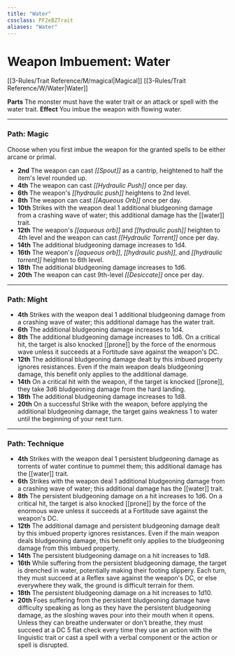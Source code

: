 ```yaml
---
title: "Water"
cssclass: PF2eBZTrait
aliases: "Water"
---
```


# Weapon Imbuement: Water
[[3-Rules/Trait Reference/M/magical|Magical]]  [[3-Rules/Trait Reference/W/Water|Water]] 

**Parts** The monster must have the water trait or an attack or spell with the water trait.
**Effect** You imbue the weapon with flowing water.

* * *

### Path: Magic  
Choose when you first imbue the weapon for the granted spells to be either arcane or primal.

*   **2nd** The weapon can cast _[[Spout]]_ as a cantrip, heightened to half the item's level rounded up.
*   **4th** The weapon can cast _[[Hydraulic Push]]_ once per day.
*   **6th** The weapon's _[[hydraulic push]]_ heightens to 2nd level.
*   **8th** The weapon can cast _[[Aqueous Orb]]_ once per day.
*   **10th** Strikes with the weapon deal 1 additional bludgeoning damage from a crashing wave of water; this additional damage has the [[water]] trait.
*   **12th** The weapon's _[[aqueous orb]]_ and _[[hydraulic push]]_ heighten to 4th level and the weapon can cast _[[Hydraulic Torrent]]_ once per day.
*   **14th** The additional bludgeoning damage increases to 1d4.
*   **16th** The weapon's _[[aqueous orb]]_, _[[hydraulic push]]_, and _[[hydraulic torrent]]_ heighten to 6th level.
*   **18th** The additional bludgeoning damage increases to 1d6.
*   **20th** The weapon can cast 9th-level _[[Desiccate]]_ once per day.

* * *

### Path: Might
*   **4th** Strikes with the weapon deal 1 additional bludgeoning damage from a crashing wave of water; this additional damage has the water trait.
*   **6th** The additional bludgeoning damage increases to 1d4.
*   **8th** The additional bludgeoning damage increases to 1d6. On a critical hit, the target is also knocked [[prone]] by the force of the enormous wave unless it succeeds at a Fortitude save against the weapon's DC.
*   **12th** The additional bludgeoning damage dealt by this imbued property ignores resistances. Even if the main weapon deals bludgeoning damage, this benefit only applies to the additional damage.
*   **14th** On a critical hit with the weapon, if the target is knocked [[prone]], they take 3d6 bludgeoning damage from the hard landing.
*   **18th** The additional bludgeoning damage increases to 1d8.
*   **20th** On a successful Strike with the weapon, before applying the additional bludgeoning damage, the target gains weakness 1 to water until the beginning of your next turn.

* * *

### Path: Technique
*   **4th** Strikes with the weapon deal 1 persistent bludgeoning damage as torrents of water continue to pummel them; this additional damage has the [[water]] trait.
*   **6th** Strikes with the weapon deal 1 additional bludgeoning damage from a crashing wave of water; this additional damage has the [[water]] trait.
*   **8th** The persistent bludgeoning damage on a hit increases to 1d6. On a critical hit, the target is also knocked [[prone]] by the force of the enormous wave unless it succeeds at a Fortitude save against the weapon's DC.
*   **12th** The additional damage and persistent bludgeoning damage dealt by this imbued property ignores resistances. Even if the main weapon deals bludgeoning damage, this benefit only applies to the bludgeoning damage from this imbued property.
*   **14th** The persistent bludgeoning damage on a hit increases to 1d8.
*   **16th** While suffering from the persistent bludgeoning damage, the target is drenched in water, potentially making their footing slippery. Each turn, they must succeed at a Reflex save against the weapon's DC, or else everywhere they walk, the ground is difficult terrain for them.
*   **18th** The persistent bludgeoning damage on a hit increases to 1d10.
*   **20th** Foes suffering from the persistent bludgeoning damage have difficulty speaking as long as they have the persistent bludgeoning damage, as the sloshing waves pour into their mouth when it opens. Unless they can breathe underwater or don't breathe, they must succeed at a DC 5 flat check every time they use an action with the linguistic trait or cast a spell with a verbal component or the action or spell is disrupted.
